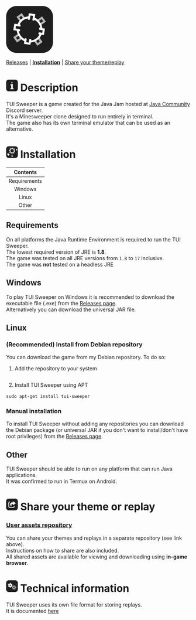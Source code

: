 <img alt="logo" height="128" src="img/logo.png" width="128"/>

[Releases]() | **[Installation]()** | [Share your theme/replay]()

# ![info](img/info.png) Description
TUI Sweeper is a game created for the Java Jam hosted at [Java Community](https://discord.com/invite/X3NmMgzFKF) Discord server.  
It's a Minesweeper clone designed to run entirely in terminal.  
The game also has its own terminal emulator that can be used as an alternative.

# ![installation](img/install.png) Installation
|    Contents    |
|:--------------:|
|  Requirements  |
|    Windows     |
|     Linux      |
|     Other      |

## Requirements
On all platforms the Java Runtime Environment is required to run the TUI Sweeper.  
The lowest required version of JRE is **1.8**.  
The game was tested on all JRE versions from `1.8` to `17` inclusive.  
The game was **not** tested on a headless JRE

## Windows
To play TUI Sweeper on Windows it is recommended to download the executable file (.exe) from the [Releases page]().  
Alternatively you can download the universal JAR file.

## Linux
### (Recommended) Install from Debian repository
You can download the game from my Debian repository.
To do so:

1. Add the repository to your system
```shell

```

2. Install TUI Sweeper using APT
```shell
sudo apt-get install tui-sweeper
```

### Manual installation
To install TUI Sweeper without adding any repositories you can download the Debian package (or universal JAR if you don't want to install/don't have root privileges) from the [Releases page]().

## Other
TUI Sweeper should be able to run on any platform that can run Java applications.  
It was confirmed to run in Termux on Android.

# ![share](img/share.png) Share your theme or replay
### [User assets repository](https://github.com/Defective4/TUI-Sweeper-Repo)
You can share your themes and replays in a separate repository (see link above).  
Instructions on how to share are also included.  
All shared assets are available for viewing and downloading using **in-game browser**.

# ![cogs](img/cogs.png) Technical information
TUI Sweeper uses its own file format for storing replays.  
It is documented [here](Replay%20format.md)